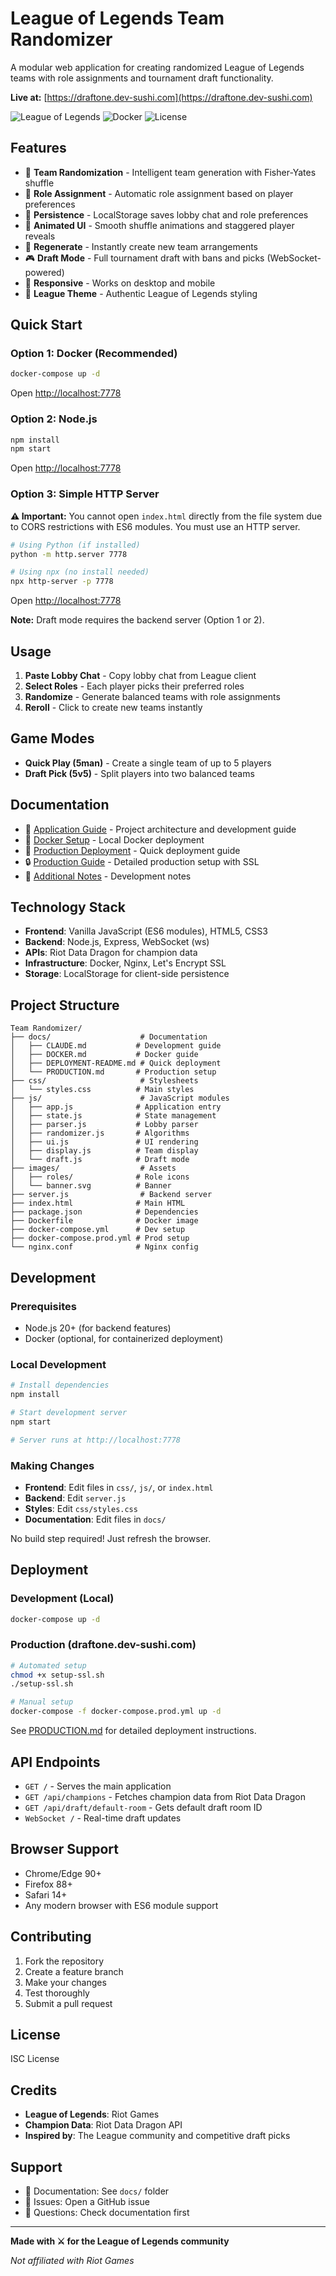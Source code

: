 # League of Legends Team Randomizer

A modular web application for creating randomized League of Legends teams with role assignments and tournament draft functionality.

**Live at:** [https://draftone.dev-sushi.com](https://draftone.dev-sushi.com)

![League of Legends](https://img.shields.io/badge/League%20of%20Legends-Team%20Randomizer-gold)
![Docker](https://img.shields.io/badge/Docker-Ready-blue)
![License](https://img.shields.io/badge/License-ISC-green)

## Features

- 🎲 **Team Randomization** - Intelligent team generation with Fisher-Yates shuffle
- 🎯 **Role Assignment** - Automatic role assignment based on player preferences
- 💾 **Persistence** - LocalStorage saves lobby chat and role preferences
- 🎨 **Animated UI** - Smooth shuffle animations and staggered player reveals
- 🔄 **Regenerate** - Instantly create new team arrangements
- 🎮 **Draft Mode** - Full tournament draft with bans and picks (WebSocket-powered)
- 📱 **Responsive** - Works on desktop and mobile
- 🌙 **League Theme** - Authentic League of Legends styling

## Quick Start

### Option 1: Docker (Recommended)

```bash
docker-compose up -d
```

Open [http://localhost:7778](http://localhost:7778)

### Option 2: Node.js

```bash
npm install
npm start
```

Open [http://localhost:7778](http://localhost:7778)

### Option 3: Simple HTTP Server

**⚠️ Important:** You cannot open `index.html` directly from the file system due to CORS restrictions with ES6 modules. You must use an HTTP server.

```bash
# Using Python (if installed)
python -m http.server 7778

# Using npx (no install needed)
npx http-server -p 7778
```

Open [http://localhost:7778](http://localhost:7778)

**Note:** Draft mode requires the backend server (Option 1 or 2).

## Usage

1. **Paste Lobby Chat** - Copy lobby chat from League client
2. **Select Roles** - Each player picks their preferred roles
3. **Randomize** - Generate balanced teams with role assignments
4. **Reroll** - Click to create new teams instantly

## Game Modes

- **Quick Play (5man)** - Create a single team of up to 5 players
- **Draft Pick (5v5)** - Split players into two balanced teams

## Documentation

- 📖 [Application Guide](docs/CLAUDE.md) - Project architecture and development guide
- 🐳 [Docker Setup](docs/DOCKER.md) - Local Docker deployment
- 🚀 [Production Deployment](docs/DEPLOYMENT-README.md) - Quick deployment guide
- 🔒 [Production Guide](docs/PRODUCTION.md) - Detailed production setup with SSL
- 📝 [Additional Notes](docs/GEMINI.md) - Development notes

## Technology Stack

- **Frontend**: Vanilla JavaScript (ES6 modules), HTML5, CSS3
- **Backend**: Node.js, Express, WebSocket (ws)
- **APIs**: Riot Data Dragon for champion data
- **Infrastructure**: Docker, Nginx, Let's Encrypt SSL
- **Storage**: LocalStorage for client-side persistence

## Project Structure

```
Team Randomizer/
├── docs/                    # Documentation
│   ├── CLAUDE.md           # Development guide
│   ├── DOCKER.md           # Docker guide
│   ├── DEPLOYMENT-README.md # Quick deployment
│   └── PRODUCTION.md       # Production setup
├── css/                     # Stylesheets
│   └── styles.css          # Main styles
├── js/                      # JavaScript modules
│   ├── app.js              # Application entry
│   ├── state.js            # State management
│   ├── parser.js           # Lobby parser
│   ├── randomizer.js       # Algorithms
│   ├── ui.js               # UI rendering
│   ├── display.js          # Team display
│   └── draft.js            # Draft mode
├── images/                  # Assets
│   ├── roles/              # Role icons
│   └── banner.svg          # Banner
├── server.js                # Backend server
├── index.html              # Main HTML
├── package.json            # Dependencies
├── Dockerfile              # Docker image
├── docker-compose.yml      # Dev setup
├── docker-compose.prod.yml # Prod setup
└── nginx.conf              # Nginx config
```

## Development

### Prerequisites

- Node.js 20+ (for backend features)
- Docker (optional, for containerized deployment)

### Local Development

```bash
# Install dependencies
npm install

# Start development server
npm start

# Server runs at http://localhost:7778
```

### Making Changes

- **Frontend**: Edit files in `css/`, `js/`, or `index.html`
- **Backend**: Edit `server.js`
- **Styles**: Edit `css/styles.css`
- **Documentation**: Edit files in `docs/`

No build step required! Just refresh the browser.

## Deployment

### Development (Local)

```bash
docker-compose up -d
```

### Production (draftone.dev-sushi.com)

```bash
# Automated setup
chmod +x setup-ssl.sh
./setup-ssl.sh

# Manual setup
docker-compose -f docker-compose.prod.yml up -d
```

See [PRODUCTION.md](docs/PRODUCTION.md) for detailed deployment instructions.

## API Endpoints

- `GET /` - Serves the main application
- `GET /api/champions` - Fetches champion data from Riot Data Dragon
- `GET /api/draft/default-room` - Gets default draft room ID
- `WebSocket /` - Real-time draft updates

## Browser Support

- Chrome/Edge 90+
- Firefox 88+
- Safari 14+
- Any modern browser with ES6 module support

## Contributing

1. Fork the repository
2. Create a feature branch
3. Make your changes
4. Test thoroughly
5. Submit a pull request

## License

ISC License

## Credits

- **League of Legends**: Riot Games
- **Champion Data**: Riot Data Dragon API
- **Inspired by**: The League community and competitive draft picks

## Support

- 📖 Documentation: See `docs/` folder
- 🐛 Issues: Open a GitHub issue
- 💬 Questions: Check documentation first

---

**Made with ⚔️ for the League of Legends community**

*Not affiliated with Riot Games*

